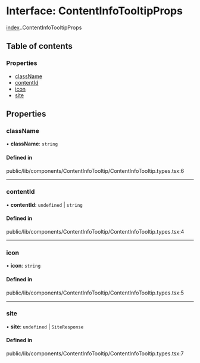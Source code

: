 # Interface: ContentInfoTooltipProps

[index](../wiki/index).[<internal>](../wiki/index.%3Cinternal%3E).ContentInfoTooltipProps

## Table of contents

### Properties

- [className](../wiki/index.%3Cinternal%3E.ContentInfoTooltipProps#classname)
- [contentId](../wiki/index.%3Cinternal%3E.ContentInfoTooltipProps#contentid)
- [icon](../wiki/index.%3Cinternal%3E.ContentInfoTooltipProps#icon)
- [site](../wiki/index.%3Cinternal%3E.ContentInfoTooltipProps#site)

## Properties

### className

• **className**: `string`

#### Defined in

public/lib/components/ContentInfoTooltip/ContentInfoTooltip.types.tsx:6

___

### contentId

• **contentId**: `undefined` \| `string`

#### Defined in

public/lib/components/ContentInfoTooltip/ContentInfoTooltip.types.tsx:4

___

### icon

• **icon**: `string`

#### Defined in

public/lib/components/ContentInfoTooltip/ContentInfoTooltip.types.tsx:5

___

### site

• **site**: `undefined` \| `SiteResponse`

#### Defined in

public/lib/components/ContentInfoTooltip/ContentInfoTooltip.types.tsx:7
